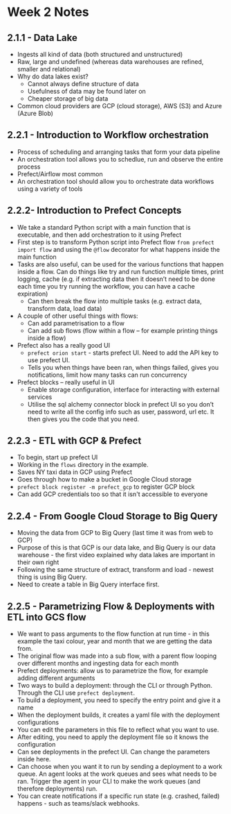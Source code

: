 # Week 2 Notes

## 2.1.1 - Data Lake

* Ingests all kind of data (both structured and unstructured)
* Raw, large and undefined (whereas data warehouses are refined, smaller and relational)
* Why do data lakes exist?
  * Cannot always define structure of data
  * Usefulness of data may be found later on
  * Cheaper storage of big data
* Common cloud providers are GCP (cloud storage), AWS (S3) and Azure (Azure Blob)

## 2.2.1 - Introduction to Workflow orchestration

* Process of scheduling and arranging tasks that form your data pipeline
* An orchestration tool allows you to schedlue, run and observe the entire process
* Prefect/Airflow most common
* An orchestration tool should allow you to orchestrate data workflows using a variety of tools

## 2.2.2- Introduction to Prefect Concepts

* We take a standard Python script with a main function that is executable, and then add orchestration to it using Prefect
* First step is to transform Python script into Prefect flow
`from prefect import flow` and using the `@flow` decorator for what happens inside the main function
* Tasks are also useful, can be used for the various functions that happen inside a flow. Can do things like try and run function multiple times, print logging, cache (e.g.  if extracting data then it doesn’t need to be done each time you try running the workflow, you can have a cache expiration)
  * Can then break the flow into multiple tasks (e.g. extract data, transform data, load data)
* A couple of other useful things with flows:
  * Can add parametrisation to a flow
  * Can add sub flows (flow within a flow – for example printing things inside a flow)
* Prefect also has a really good UI
  * `prefect orion start` - starts prefect UI. Need to add the API key to use prefect UI.
  * Tells you when things have been ran, when things failed, gives you notifications, limit how many tasks can run concurrency
* Prefect blocks – really useful in UI
  * Enable storage configuration, interface for interacting with external services
  * Utilise the sql alchemy connector block in prefect UI so you don’t need to write all the config info such as user, password, url etc. It then gives you the code that you need.

## 2.2.3 - ETL with GCP & Prefect

* To begin, start up prefect UI
* Working in the `flows` directory in the example.
* Saves NY taxi data in GCP using Prefect
* Goes through how to make a bucket in Google Cloud storage
* `prefect block register -m prefect_gcp` to register GCP block
* Can add GCP credentials too so that it isn't accessible to everyone


## 2.2.4 - From Google Cloud Storage to Big Query

* Moving the data from GCP to Big Query (last time it was from web to GCP)
* Purpose of this is that GCP is our data lake, and Big Query is our data warehouse -  the first video explained why data lakes are important in their own right
* Following the same structure of extract, transform and load - newest thing is using Big Query.
* Need to create a table in Big Query interface first.

## 2.2.5 - Parametrizing Flow & Deployments with ETL into GCS flow
* We want to pass arguments to the flow function at run time - in this example the taxi colour, year and month that we are getting the data from.
* The original flow was made into a sub flow, with a parent flow looping over different months and ingesting data for each month
* Prefect deployments: allow us to parametrize the flow, for example adding different arguments
* Two ways to build a deployment: through the CLI or through Python. Through the CLI use `prefect deployment`.
* To build a deployment, you need to specify the entry point and give it a name
* When the deployment builds, it creates a yaml file with the deployment configurations
* You can edit the parameters in this file to reflect what you want to use.
* After editing, you need to apply the deployment file so it knows the configuration
* Can see deployments in the prefect UI. Can change the parameters inside here.
* Can choose when you want it to run by sending a deployment to a work queue. An agent looks at the work queues and sees what needs to be ran. Trigger the agent in your CLI to make the work queues (and therefore deployments) run.
* You can create notifications if a specific run state (e.g. crashed, failed) happens - such as teams/slack webhooks.